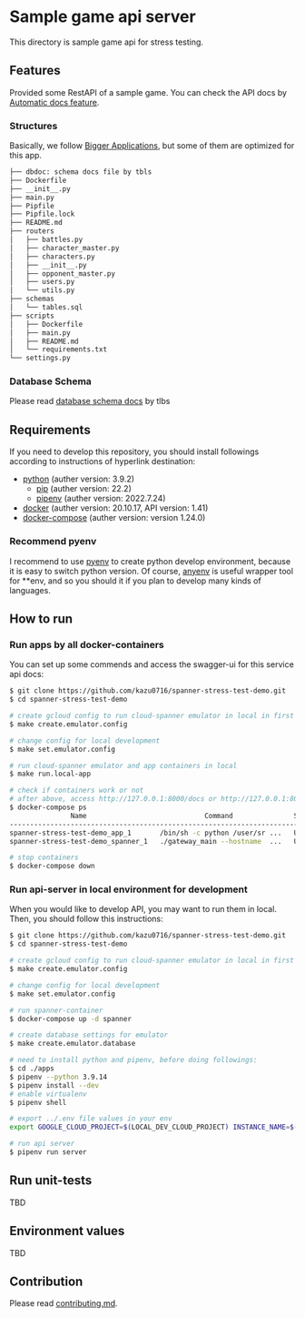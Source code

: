 # Sample game api server

This directory is sample game api for stress testing.

## Features

Provided some RestAPI of a sample game. You can check the API docs by [Automatic docs feature](https://fastapi.tiangolo.com/features/#automatic-docs).


### Structures

Basically, we follow [Bigger Applications](https://fastapi.tiangolo.com/tutorial/bigger-applications/), but some of them are optimized for this app.

```bash
├── dbdoc: schema docs file by tbls
├── Dockerfile
├── __init__.py
├── main.py
├── Pipfile
├── Pipfile.lock
├── README.md
├── routers
│   ├── battles.py
│   ├── character_master.py
│   ├── characters.py
│   ├── __init__.py
│   ├── opponent_master.py
│   ├── users.py
│   └── utils.py
├── schemas
│   └── tables.sql
├── scripts
│   ├── Dockerfile
│   ├── main.py
│   ├── README.md
│   └── requirements.txt
└── settings.py
```

### Database Schema

Please read [database schema docs](./dbdoc/README.md) by tlbs

## Requirements

If you need to develop this repository, you should install followings according to instructions of hyperlink destination:

- [python](https://www.python.org/downloads/) (auther version: 3.9.2)
  - [pip](https://pip.pypa.io/en/stable/installation/) (auther version: 22.2)
  - [pipenv](https://pipenv.pypa.io/en/latest/) (auther version: 2022.7.24)
- [docker](https://docs.docker.com/engine/install/) (auther version: 20.10.17, API version: 1.41)
- [docker-compose](https://docs.docker.jp/compose/install/index.html) (auther version: version 1.24.0)

### Recommend pyenv

I recommend to use [pyenv](https://github.com/pyenv/pyenv) to create python develop environment, because it is easy to switch python version. Of course, [anyenv](https://github.com/anyenv/anyenv) is useful wrapper tool for **env, and so you should it if you plan to develop many kinds of languages.

## How to run

### Run apps by all docker-containers

You can set up some commends and access the swagger-ui for this service api docs:

```bash
$ git clone https://github.com/kazu0716/spanner-stress-test-demo.git
$ cd spanner-stress-test-demo

# create gcloud config to run cloud-spanner emulator in local in first time
$ make create.emulator.config

# change config for local development
$ make set.emulator.config

# run cloud-spanner emulator and app containers in local
$ make run.local-app

# check if containers work or not
# after above, access http://127.0.0.1:8000/docs or http://127.0.0.1:8000/redoc by your browser
$ docker-compose ps
               Name                             Command               State                                         Ports                                       
----------------------------------------------------------------------------------------------------------------------------------------------------------------
spanner-stress-test-demo_app_1       /bin/sh -c python /user/sr ...   Up      0.0.0.0:8000->8000/tcp,:::8000->8000/tcp                                          
spanner-stress-test-demo_spanner_1   ./gateway_main --hostname  ...   Up      0.0.0.0:9010->9010/tcp,:::9010->9010/tcp, 0.0.0.0:9020->9020/tcp,:::9020->9020/tcp

# stop containers
$ docker-compose down
```

### Run api-server in local environment for development

When you would like to develop API, you may want to run them in local. Then, you should follow this instructions:

```bash
$ git clone https://github.com/kazu0716/spanner-stress-test-demo.git
$ cd spanner-stress-test-demo

# create gcloud config to run cloud-spanner emulator in local in first time
$ make create.emulator.config

# change config for local development
$ make set.emulator.config

# run spanner-container
$ docker-compose up -d spanner

# create database settings for emulator
$ make create.emulator.database

# need to install python and pipenv, before doing followings:
$ cd ./apps
$ pipenv --python 3.9.14
$ pipenv install --dev
# enable virtualenv
$ pipenv shell

# export ../.env file values in your env
export GOOGLE_CLOUD_PROJECT=$(LOCAL_DEV_CLOUD_PROJECT) INSTANCE_NAME=$(INSTANCE_NAME) DATABASE_NAME=$(DATABASE_NAME) ENV=local

# run api server
$ pipenv run server
```

## Run unit-tests

TBD

## Environment values

TBD

## Contribution

Please read [contributing.md](../docs/contributing.md).